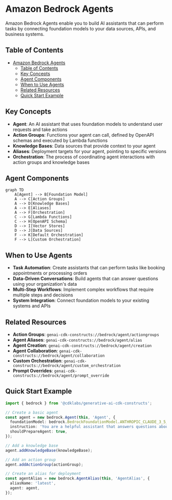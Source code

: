 # Amazon Bedrock Agents

Amazon Bedrock Agents enable you to build AI assistants that can perform tasks by connecting foundation models to your data sources, APIs, and business systems.

## Table of Contents

- [Amazon Bedrock Agents](#amazon-bedrock-agents)
  - [Table of Contents](#table-of-contents)
  - [Key Concepts](#key-concepts)
  - [Agent Components](#agent-components)
  - [When to Use Agents](#when-to-use-agents)
  - [Related Resources](#related-resources)
  - [Quick Start Example](#quick-start-example)

## Key Concepts

- **Agent**: An AI assistant that uses foundation models to understand user requests and take actions
- **Action Groups**: Functions your agent can call, defined by OpenAPI schemas and executed by Lambda functions
- **Knowledge Bases**: Data sources that provide context to your agent
- **Aliases**: Deployment targets for your agent, pointing to specific versions
- **Orchestration**: The process of coordinating agent interactions with action groups and knowledge bases

## Agent Components

```mermaid
graph TD
    A[Agent] --> B[Foundation Model]
    A --> C[Action Groups]
    A --> D[Knowledge Bases]
    A --> E[Aliases]
    A --> F[Orchestration]
    C --> G[Lambda Functions]
    C --> H[OpenAPI Schema]
    D --> I[Vector Stores]
    D --> J[Data Sources]
    F --> K[Default Orchestration]
    F --> L[Custom Orchestration]
```

## When to Use Agents

- **Task Automation**: Create assistants that can perform tasks like booking appointments or processing orders
- **Data-Driven Conversations**: Build agents that can answer questions using your organization's data
- **Multi-Step Workflows**: Implement complex workflows that require multiple steps and decisions
- **System Integration**: Connect foundation models to your existing systems and APIs

## Related Resources

- **Action Groups**: `genai-cdk-constructs://bedrock/agent/actiongroups`
- **Agent Aliases**: `genai-cdk-constructs://bedrock/agent/alias`
- **Agent Creation**: `genai-cdk-constructs://bedrock/agent/creation`
- **Agent Collaboration**: `genai-cdk-constructs://bedrock/agent/collaboration`
- **Custom Orchestration**: `genai-cdk-constructs://bedrock/agent/custom_orchestration`
- **Prompt Overrides**: `genai-cdk-constructs://bedrock/agent/prompt_override`

## Quick Start Example

```typescript
import { bedrock } from '@cdklabs/generative-ai-cdk-constructs';

// Create a basic agent
const agent = new bedrock.Agent(this, 'Agent', {
  foundationModel: bedrock.BedrockFoundationModel.ANTHROPIC_CLAUDE_3_5_HAIKU_V1_0,
  instruction: 'You are a helpful assistant that answers questions about our company.',
  shouldPrepareAgent: true,
});

// Add a knowledge base
agent.addKnowledgeBase(knowledgeBase);

// Add an action group
agent.addActionGroup(actionGroup);

// Create an alias for deployment
const agentAlias = new bedrock.AgentAlias(this, 'AgentAlias', {
  aliasName: 'latest',
  agent: agent,
});
